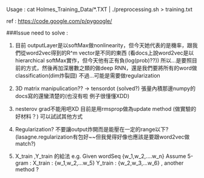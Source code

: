 Usage : 
cat Holmes_Training_Data/*.TXT | ./preprocessing.sh > training.txt

ref : 
https://code.google.com/p/pygoogle/


###Issue need to solve :
1. 目前 outputLayer是以softMax做nonlinearity，但今天她代表的是機率，跟我們從word2vec得到的R^m vector是不同的東西
   (看docs上說word2vec是以hierarchical softMax實作，但今天他有正有負(log(prob)??)) 
   所以...是要照目前的方式，然後再加深層數之類的做deep RNN，還是我們要將所有的word做classification(dim炸裂囧)
   不過...可能是需要做regularization

2. 3D matrix manipulication??  -> tensordot  (solved?)
   張量內積那邊numpy的docs寫的還蠻清楚的(也沒有啦 例子很懂懂XDD)

3. nesterov grad不能用吧XD 目前是用rmsprop做為update method  (做實驗的好材料？) 可以試試其他方式

4. Regularization? 不要讓output炸開而是能壓在一定的range以下?(lasagne.regularization有包好~~但我覺得好像也應該是要跟word2vec做match?)

5. X\_train ,Y\_train 的給法
   e.g. Given wordSeq {w\_1,w\_2,....w\_n}
   Assume 5-gram : X\_train : {w\_1,w\_2,...w\_5}
  		   Y\_train : {w\_2,w\_3,...w\_6}   , another method ? 

